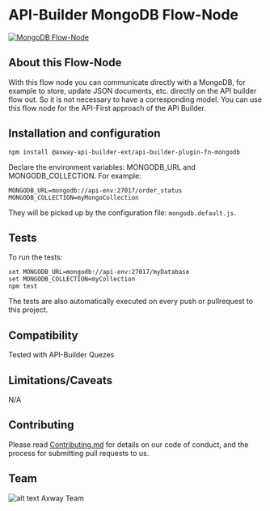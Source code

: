 # API-Builder MongoDB Flow-Node

[![MongoDB Flow-Node](https://github.com/Axway-API-Builder-Ext/api-builder-extras/actions/workflows/plugin-fn-mongodb.yml/badge.svg)](https://github.com/Axway-API-Builder-Ext/api-builder-extras/actions/workflows/plugin-fn-mongodb.yml)

## About this Flow-Node

With this flow node you can communicate directly with a MongoDB, for example to store, update JSON documents, etc. directly on the API builder flow out. So it is not necessary to have a corresponding model. You can use this flow node for the API-First approach of the API Builder.

## Installation and configuration

```
npm install @axway-api-builder-ext/api-builder-plugin-fn-mongodb
```

Declare the environment variables: MONGODB_URL and MONGODB_COLLECTION. For example:  
```
MONGODB_URL=mongodb://api-env:27017/order_status
MONGODB_COLLECTION=myMongoCollection
```
They will be picked up by the configuration file: `mongodb.default.js`.

## Tests

To run the tests:  
```
set MONGODB_URL=mongodb://api-env:27017/myDatabase
set MONGODB_COLLECTION=myCollection
npm test
```  
The tests are also automatically executed on every push or pullrequest to this project. 

## Compatibility

Tested with API-Builder Quezes

## Limitations/Caveats

N/A

## Contributing

Please read [Contributing.md](https://github.com/Axway-API-Management-Plus/Common/blob/master/Contributing.md) for details on our code of conduct, and the process for submitting pull requests to us.  

## Team

![alt text][Axwaylogo] Axway Team

[Axwaylogo]: https://github.com/Axway-API-Management/Common/blob/master/img/AxwayLogoSmall.png  "Axway logo"
